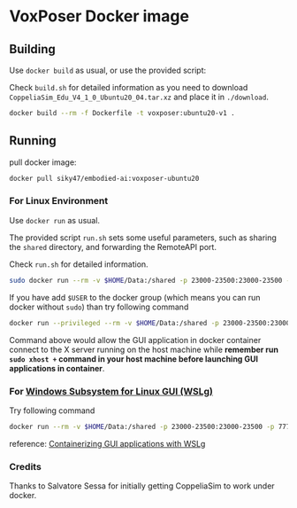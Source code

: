 VoxPoser Docker image
=======================================

## Building

Use `docker build` as usual, or use the provided script:

Check `build.sh` for detailed information as you need to download `CoppeliaSim_Edu_V4_1_0_Ubuntu20_04.tar.xz` and place it in `./download`.

```bash
docker build --rm -f Dockerfile -t voxposer:ubuntu20-v1 .
```

## Running

pull docker image:

```bash
docker pull siky47/embodied-ai:voxposer-ubuntu20
```

### For Linux Environment

Use `docker run` as usual.

The provided script `run.sh` sets some useful parameters, such as sharing the `shared` directory, and forwarding the RemoteAPI port.

Check `run.sh` for detailed information.

```bash
sudo docker run --rm -v $HOME/Data:/shared -p 23000-23500:23000-23500 -p 6060:80 -it --env DISPLAY=$DISPLAY --env LIBGL_ALWAYS_SOFTWARE=1 --volume /tmp/.X11-unix:/tmp/.X11-unix --name vox siky47/embodied-ai:voxposer-ubuntu20
```

If you have add `$USER` to the docker group (which means you can run docker without `sudo`) than try following command

```bash
docker run --privileged --rm -v $HOME/Data:/shared -p 23000-23500:23000-23500 -p 6060:80 -it --env DISPLAY=$DISPLAY --env LIBGL_ALWAYS_SOFTWARE=1 --volume /tmp/.X11-unix:/tmp/.X11-unix --name vox siky47/embodied-ai:voxposer-ubuntu20
```

Command above would allow the GUI application in docker container connect to the X server running on the host machine while **remember run `sudo xhost +` command in your host machine before launching GUI applications in container**.

### For [Windows Subsystem for Linux GUI (WSLg)](https://github.com/microsoft/wslg)

Try following command

```bash
docker run --rm -v $HOME/Data:/shared -p 23000-23500:23000-23500 -p 7777:80 -it --env DISPLAY=$DISPLAY -e WAYLAND_DISPLAY=$WAYLAND_DISPLAY -e XDG_RUNTIME_DIR=$XDG_RUNTIME_DIR -e PULSE_SERVER=$PULSE_SERVER --env LIBGL_ALWAYS_SOFTWARE=1 --volume /tmp/.X11-unix:/tmp/.X11-unix -v /mnt/wslg:/mnt/wslg --name vox siky47/embodied-ai:voxposer-ubuntu20
```

reference: [Containerizing GUI applications with WSLg](https://github.com/microsoft/wslg/blob/main/samples/container/Containers.md)

### Credits

Thanks to Salvatore Sessa for initially getting CoppeliaSim to work under docker.
